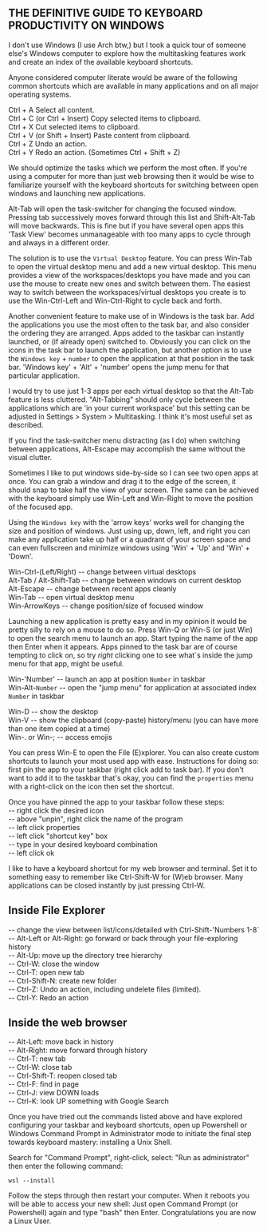 ## THE DEFINITIVE GUIDE TO KEYBOARD PRODUCTIVITY ON WINDOWS

I don't use Windows (I use Arch btw,) but I took a quick tour of someone else's Windows computer to
explore how the multitasking features work and create an index of the available keyboard shortcuts.

Anyone considered computer literate would be aware of the following common shortcuts which are
available in many applications and on all major operating systems.

Ctrl + A	Select all content.\
Ctrl + C (or Ctrl + Insert)	Copy selected items to clipboard.\
Ctrl + X	Cut selected items to clipboard.\
Ctrl + V (or Shift + Insert)	Paste content from clipboard.\
Ctrl + Z	Undo an action.\
Ctrl + Y	Redo an action. (Sometimes Ctrl + Shift + Z)

We should optimize the tasks which we perform the most often. If you're using a computer for more
than just web browsing then it would be wise to familiarize yourself with the keyboard shortcuts for
switching between open windows and launching new applications.

Alt-Tab will open the task-switcher for changing the focused window. Pressing tab successively moves
forward through this list and Shift-Alt-Tab will move backwards. This is fine but if you have several
open apps this 'Task View' becomes unmanageable with too many apps to cycle through and always in a
different order.

The solution is to use the `Virtual Desktop` feature. You can press Win-Tab to open the virtual desktop
menu and add a new virtual desktop. This menu provides a view of the workspaces/desktops you have made
and you can use the mouse to create new ones and switch between them. The easiest way to switch between
the workspaces/virtual desktops you create is to use the Win-Ctrl-Left and Win-Ctrl-Right to cycle back
and forth.

Another convenient feature to make use of in Windows is the task bar. Add the applications you use the
most often to the task bar, and also consider the ordering they are arranged. Apps added to the taskbar
can instantly launched, or (if already open) switched to. Obviously you can click on the icons in the
task bar to launch the application, but another option is to use the `Windows key` + `number` to open
the application at that position in the task bar. 'Windows key' + 'Alt' + 'number' opens the jump menu
for that particular application.

I would try to use just 1-3 apps per each virtual desktop so that the Alt-Tab feature is less cluttered.
"Alt-Tabbing" should only cycle between the applications which are 'in your current workspace' but this
setting can be adjusted in Settings > System > Multitasking. I think it's most useful set as described.

If you find the task-switcher menu distracting (as I do) when switching between applications, Alt-Escape
may accomplish the same without the visual clutter.

Sometimes I like to put windows side-by-side so I can see two open apps at once. You can grab a window
and drag it to the edge of the screen, it should snap to take half the view of your screen. The same can
be achieved with the keyboard simply use Win-Left and Win-Right to move the position of the focused app.

Using the `Windows key` with the 'arrow keys' works well for changing the size and position of windows.
Just using up, down, left, and right you can make any application take up half or a quadrant of your
screen space and can even fullscreen and minimize windows using 'Win' + 'Up' and 'Win' + 'Down'.

Win-Ctrl-(Left/Right)  -- change between virtual desktops\
Alt-Tab / Alt-Shift-Tab  -- change between windows on current desktop\
Alt-Escape  -- change between recent apps cleanly\
Win-Tab  -- open virtual desktop menu\
Win-ArrowKeys  -- change position/size of focused window

Launching a new application is pretty easy and in my opinion it would be pretty silly to rely on a mouse
to do so. Press Win-Q or Win-S (or just Win) to open the search menu to launch an app. Start typing the
name of the app then Enter when it appears. Apps pinned to the task bar are of course tempting to click
on, so try *right* clicking one to see what`s inside the jump menu for that app, might be useful.

Win-'Number'  -- launch an app at position `Number` in taskbar\
Win-Alt-`Number`  -- open the "jump menu" for application at associated index `Number` in taskbar

Win-D  -- show the desktop\
Win-V  -- show the clipboard (copy-paste) history/menu (you can have more than one item copied at a time)\
Win-. or Win-;  -- access emojis

You can press Win-E to open the File (E)xplorer. You can also create custom shortcuts to launch your most
used app with ease. Instructions for doing so: first pin the app to your taskbar (right click add to task
bar). If you don't want to add it to the taskbar that's okay, you can find the `properties` menu with a
right-click on the icon then set the shortcut.

Once you have pinned the app to your taskbar follow these steps:\
  -- right click the desired icon\
  -- above "unpin", right click the name of the program\
  -- left click properties\
  -- left click "shortcut key" box\
  -- type in your desired keyboard combination\
  -- left click ok

I like to have a keyboard shortcut for my web browser and terminal. Set it to something easy to remember
like Ctrl-Shift-W for (W)eb browser. Many applications can be closed instantly by just pressing Ctrl-W.

## Inside File Explorer
-- change the view between list/icons/detailed with Ctrl-Shift-'Numbers 1-8`\
-- Alt-Left or Alt-Right: go forward or back through your file-exploring history\
-- Alt-Up: move up the directory tree hierarchy\
-- Ctrl-W: close the window\
-- Ctrl-T: open new tab\
-- Ctrl-Shift-N: create new folder\
-- Ctrl-Z: Undo an action, including undelete files (limited).\
-- Ctrl-Y: Redo an action

## Inside the web browser
-- Alt-Left: move back in history\
-- Alt-Right: move forward through history\
-- Ctrl-T: new tab\
-- Ctrl-W: close tab\
-- Ctrl-Shift-T: reopen closed tab\
-- Ctrl-F: find in page\
-- Ctrl-J: view DOWN loads\
-- Ctrl-K: look UP something with Google Search

Once you have tried out the commands listed above and have explored configuring your taskbar and keyboard
shortcuts, open up Powershell or Windows Command Prompt in Administrator mode to initiate the final step
towards keyboard mastery: installing a Unix Shell.

Search for "Command Prompt", right-click, select: "Run as administrator" then enter the following command:
```
wsl --install
```

Follow the steps through then restart your computer. When it reboots you will be able to access your new
shell: Just open Command Prompt (or Powershell) again and type "bash" then Enter. Congratulations you are
now a Linux User.
